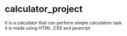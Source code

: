 # calculator_project<br>
It is a calculator that can perform simple calculation task <br>
it is made using HTML ,CSS and javacript 
